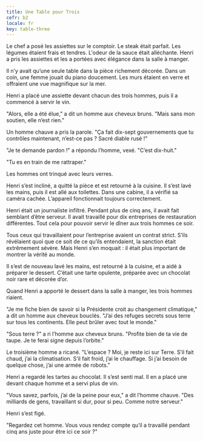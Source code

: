 ```yaml
---
title: Une Table pour Trois
cefr: b2
locale: fr
key: table-three
---
```


Le chef a posé les assiettes sur le comptoir. Le steak était parfait. Les légumes étaient frais et tendres. L'odeur de la sauce était alléchante. Henri a pris les assiettes et les a portées avec élégance dans la salle à manger.

Il n’y avait qu’une seule table dans la pièce richement décorée. Dans un coin, une femme jouait du piano doucement. Les murs étaient en verre et offraient une vue magnifique sur la mer.

Henri a placé une assiette devant chacun des trois hommes, puis il a commencé à servir le vin.

"Alors, elle a été élue," a dit un homme aux cheveux bruns. "Mais sans mon soutien, elle n’est rien."

Un homme chauve a pris la parole. "Ça fait dix-sept gouvernements que tu contrôles maintenant, n’est-ce pas ? Sacré diable rusé !"

"Je te demande pardon !" a répondu l’homme, vexé. "C’est dix-huit."

"Tu es en train de me rattraper."

Les hommes ont trinqué avec leurs verres.

Henri s’est incliné, a quitté la pièce et est retourné à la cuisine. Il s’est lavé les mains, puis il est allé aux toilettes. Dans une cabine, il a vérifié sa caméra cachée. L’appareil fonctionnait toujours correctement.

Henri était un journaliste infiltré. Pendant plus de cinq ans, il avait fait semblant d’être serveur. Il avait travaillé pour dix entreprises de restauration différentes. Tout cela pour pouvoir servir le dîner aux trois hommes ce soir.

Tous ceux qui travaillaient pour l’entreprise avaient un contrat strict. S’ils révélaient quoi que ce soit de ce qu’ils entendaient, la sanction était extrêmement sévère. Mais Henri s’en moquait : il était plus important de montrer la vérité au monde.

Il s’est de nouveau lavé les mains, est retourné à la cuisine, et a aidé à préparer le dessert. C’était une tarte opulente, préparée avec un chocolat noir rare et décorée d’or.

Quand Henri a apporté le dessert dans la salle à manger, les trois hommes riaient.

"Je me fiche bien de savoir si la Présidente croit au changement climatique," a dit un homme aux cheveux bouclés. "J’ai des refuges secrets sous terre sur tous les continents. Elle peut brûler avec tout le monde."

"Sous terre ?" a ri l’homme aux cheveux bruns. "Profite bien de ta vie de taupe. Je te ferai signe depuis l’orbite."

Le troisième homme a ricané. "L’espace ? Moi, je reste ici sur Terre. S’il fait chaud, j’ai la climatisation. S’il fait froid, j’ai le chauffage. Si j’ai besoin de quelque chose, j’ai une armée de robots."

Henri a regardé les tartes au chocolat. Il s’est senti mal. Il en a placé une devant chaque homme et a servi plus de vin.

"Vous savez, parfois, j’ai de la peine pour eux," a dit l’homme chauve. "Des milliards de gens, travaillant si dur, pour si peu. Comme notre serveur."

Henri s’est figé.

"Regardez cet homme. Vous vous rendez compte qu’il a travaillé pendant cinq ans juste pour être ici ce soir ?"